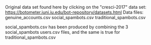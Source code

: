 Original data set found here by clicking on the "cresci-2017" data set: https://botometer.iuni.iu.edu/bot-repository/datasets.html
Data files:
genuine_accounts.csv
social_spambots.csv
traditional_spambots.csv

social_spambots.csv has been produced by combining the 3 social_spambots users.csv files, and the same is true for traditional_spambots.csv

